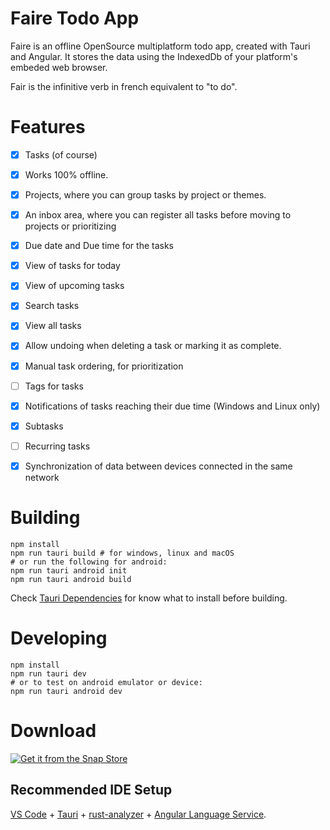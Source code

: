 # Faire Todo App

Faire is an offline OpenSource multiplatform todo app, created with Tauri and Angular. It stores the data using the IndexedDb of your platform's embeded web browser.

Fair is the infinitive verb in french equivalent to "to do".

# Features

- [x] Tasks (of course)
- [x] Works 100% offline.
- [x] Projects, where you can group tasks by project or themes.
- [x] An inbox area, where you can register all tasks before moving to projects or prioritizing
- [x] Due date and Due time for the tasks
- [x] View of tasks for today
- [x] View of upcoming tasks
- [x] Search tasks
- [x] View all tasks
- [x] Allow undoing when deleting a task or marking it as complete.
- [x] Manual task ordering, for prioritization
- [ ] Tags for tasks
- [x] Notifications of tasks reaching their due time (Windows and Linux only)
- [x] Subtasks
- [ ] Recurring tasks
- [x] Synchronization of data between devices connected in the same network



# Building

```
npm install
npm run tauri build # for windows, linux and macOS
# or run the following for android:
npm run tauri android init
npm run tauri android build
```

Check [Tauri Dependencies](https://v2.tauri.app/start/prerequisites/) for know what to install before building.

# Developing 

```
npm install
npm run tauri dev
# or to test on android emulator or device:
npm run tauri android dev
```

# Download

[![Get it from the Snap Store](https://snapcraft.io/static/images/badges/en/snap-store-black.svg)](https://snapcraft.io/faire-todo-app)


## Recommended IDE Setup

[VS Code](https://code.visualstudio.com/) + [Tauri](https://marketplace.visualstudio.com/items?itemName=tauri-apps.tauri-vscode) + [rust-analyzer](https://marketplace.visualstudio.com/items?itemName=rust-lang.rust-analyzer) + [Angular Language Service](https://marketplace.visualstudio.com/items?itemName=Angular.ng-template).
